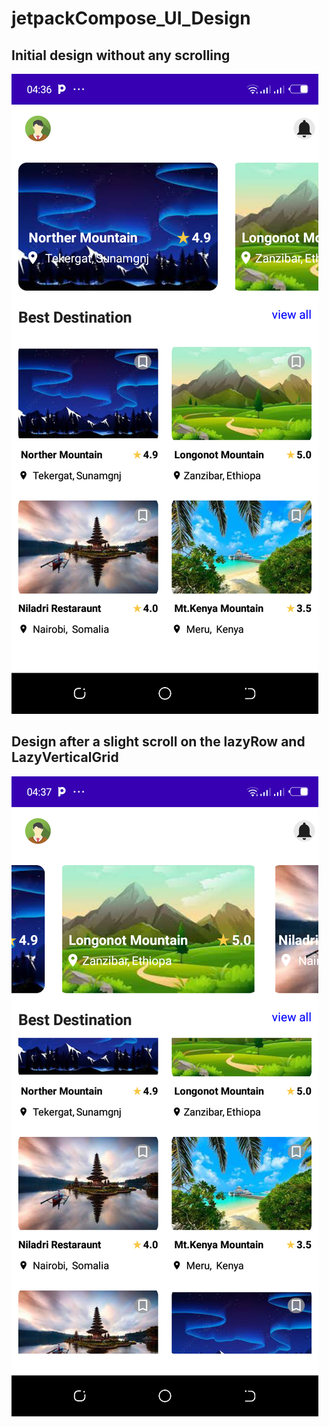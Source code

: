 # jetpackCompose_UI_Design


## **Initial design without any scrolling**


![Initial deign without any scrolling](jetpack_Compose_Screenshot1.png)


## **Design after a slight scroll on the lazyRow and LazyVerticalGrid**


![Design after a slight scroll on the lazyRow and LazyVerticalGrid](jetpack_Compose_Screenshot2.png)
